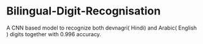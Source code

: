 # Bilingual-Digit-Recognisation

A CNN based model to recognize both devnagri( Hindi) and Arabic( English ) digits together with 0.996 accuracy.
